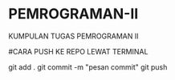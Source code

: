 # PEMROGRAMAN-II
KUMPULAN TUGAS PEMROGRAMAN II

#CARA PUSH KE REPO LEWAT TERMINAL

git add .
git commit -m "pesan commit"
git push
